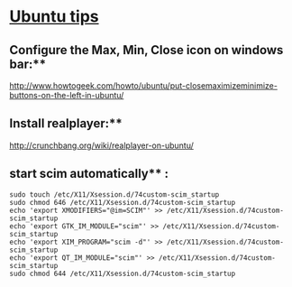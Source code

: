 # [Ubuntu tips](http://ubuntuforums.org/archive/index.php/t-316655.html)

## Configure the Max, Min, Close icon on windows bar:**
<http://www.howtogeek.com/howto/ubuntu/put-closemaximizeminimize-buttons-on-the-left-in-ubuntu/>

## Install realplayer:**

<http://crunchbang.org/wiki/realplayer-on-ubuntu/>

## start scim automatically** :
```
sudo touch /etc/X11/Xsession.d/74custom-scim_startup
sudo chmod 646 /etc/X11/Xsession.d/74custom-scim_startup
echo 'export XMODIFIERS="@im=SCIM"' >> /etc/X11/Xsession.d/74custom-scim_startup
echo 'export GTK_IM_MODULE="scim"' >> /etc/X11/Xsession.d/74custom-scim_startup
echo 'export XIM_PROGRAM="scim -d"' >> /etc/X11/Xsession.d/74custom-scim_startup
echo 'export QT_IM_MODULE="scim"' >> /etc/X11/Xsession.d/74custom-scim_startup
sudo chmod 644 /etc/X11/Xsession.d/74custom-scim_startup
```
